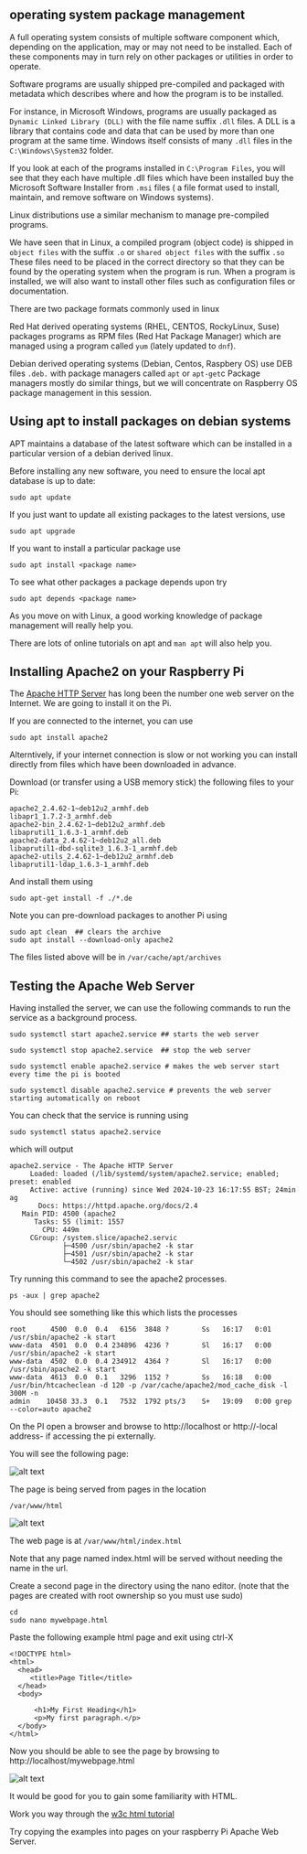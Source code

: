 
## operating system package management

A full operating system consists of multiple software component which, depending on the application, may or may not need to be installed.
Each of these components may in turn rely on other packages or utilities in order to operate.

Software programs are usually shipped pre-compiled and packaged with metadata which describes where and how the program is to be installed.

For instance, in Microsoft Windows, programs are usually packaged as `Dynamic Linked Library (DLL)` with the file name suffix `.dll` files.
A DLL is a library that contains code and data that can be used by more than one program at the same time. 
Windows itself consists of many `.dll` files in the `C:\Windows\System32` folder.

If you look at each of the programs installed in `C:\Program Files`, you will see that they each have multiple .dll files which have been installed buy the Microsoft Software Installer from `.msi` files ( a file format used to install, maintain, and remove software on Windows systems).

Linux distributions use a similar mechanism to manage pre-compiled programs.

We have seen that in Linux, a compiled program (object code) is shipped in `object files` with the suffix  `.o` or `shared object files` with the suffix `.so`
These files need to be placed in the correct directory so that they can be found by the operating system when the program is run.
When a program is installed, we will also want to install other files such as configuration files or documentation.

There are two package formats commonly used in linux

Red Hat derived operating systems (RHEL, CENTOS, RockyLinux, Suse) packages programs as RPM files (Red Hat Package Manager) which are managed using a program called `yum` (lately updated to `dnf`).

Debian derived operating systems (Debian, Centos, Raspbery OS) use DEB files `.deb.` with package managers called `apt` or `apt-get`c
Package managers mostly do similar things, but we will concentrate on Raspberry OS package management in this session.

## Using apt to install packages on debian systems

APT maintains a database of the latest software which can be installed in a particular version of a debian derived linux.

Before installing any new software, you need to ensure the local apt database is up to date:

```
sudo apt update
```

If you just want to update all existing packages to the latest versions, use

`sudo apt upgrade`

If you want to install a particular package use

```
sudo apt install <package name>
```

To see what other packages a package depends upon try

```
sudo apt depends <package name>
```
As you move on with Linux, a good working knowledge of package management will really help you.

There are lots of online tutorials on apt and `man apt` will also help you.

## Installing Apache2 on your Raspberry Pi

The [Apache HTTP Server](https://httpd.apache.org/) has long been the number one web server on the Internet.
We are going to install it on the Pi.

If you are connected to the internet, you can use

`sudo apt install apache2`

Alterntively, if your internet connection is slow or not working you can install directly from files which have been downloaded in advance.

Download (or transfer using a USB memory stick) the following files to your Pi:

```
apache2_2.4.62-1~deb12u2_armhf.deb        
libapr1_1.7.2-3_armhf.deb
apache2-bin_2.4.62-1~deb12u2_armhf.deb    
libaprutil1_1.6.3-1_armhf.deb
apache2-data_2.4.62-1~deb12u2_all.deb     
libaprutil1-dbd-sqlite3_1.6.3-1_armhf.deb
apache2-utils_2.4.62-1~deb12u2_armhf.deb  
libaprutil1-ldap_1.6.3-1_armhf.deb
```

And install them using 

```
sudo apt-get install -f ./*.de

```

Note you can pre-download packages to another Pi using

```
sudo apt clean  ## clears the archive
sudo apt install --download-only apache2
```

The files listed above will be in  `/var/cache/apt/archives`

## Testing the Apache Web Server


Having installed the server, we can use the following commands to run the service as a background process.

```
sudo systemctl start apache2.service ## starts the web server

sudo systemctl stop apache2.service  ## stop the web server

sudo systemctl enable apache2.service # makes the web server start every time the pi is booted

sudo systemctl disable apache2.service # prevents the web server starting automatically on reboot
```

You can check that the service is running using

```
sudo systemctl status apache2.service
```
which will output

```
apache2.service - The Apache HTTP Server
     Loaded: loaded (/lib/systemd/system/apache2.service; enabled; preset: enabled
     Active: active (running) since Wed 2024-10-23 16:17:55 BST; 24min ag
       Docs: https://httpd.apache.org/docs/2.4
   Main PID: 4500 (apache2
      Tasks: 55 (limit: 1557
        CPU: 449m
     CGroup: /system.slice/apache2.servic
             ├─4500 /usr/sbin/apache2 -k star
             ├─4501 /usr/sbin/apache2 -k star
             └─4502 /usr/sbin/apache2 -k star
```

Try running this command to see the apache2 processes.

```
ps -aux | grep apache2
```
You should see something like this which lists the processes

```
root      4500  0.0  0.4   6156  3848 ?        Ss   16:17   0:01 /usr/sbin/apache2 -k start
www-data  4501  0.0  0.4 234896  4236 ?        Sl   16:17   0:00 /usr/sbin/apache2 -k start
www-data  4502  0.0  0.4 234912  4364 ?        Sl   16:17   0:00 /usr/sbin/apache2 -k start
www-data  4613  0.0  0.1   3296  1152 ?        Ss   16:18   0:00 /usr/bin/htcacheclean -d 120 -p /var/cache/apache2/mod_cache_disk -l 300M -n
admin    10458 33.3  0.1   7532  1792 pts/3    S+   19:09   0:00 grep --color=auto apache2
```

On the PI open a browser and browse to http://localhost or http://-local address- if accessing the pi externally.

You will see the following page:

   ![alt text](../docs/images/apache2default.png "Figure apache2default.png")

The page is being served from pages in the location

```
/var/www/html
```

   ![alt text](../docs/images/apachehtml.png "Figure apachehtml.png")

The web page is at `/var/www/html/index.html` 

Note that any page named index.html will be served without needing the name in the url.

Create a second page in the directory using the nano editor.
(note that the pages are created with root ownership so you must use sudo)

```
cd 
sudo nano mywebpage.html
```
Paste the following example html page and exit using ctrl-X

```
<!DOCTYPE html>
<html>
  <head>
     <title>Page Title</title>
  </head>
  <body>

      <h1>My First Heading</h1>
      <p>My first paragraph.</p>
  </body>
</html>

```
Now you should be able to see the page by browsing to http://localhost/mywebpage.html

   ![alt text](../docs/images/myfirstpage.png "Figure myfirstpage.png")


It would be good for you to gain some familiarity with HTML.

Work you way through the [w3c html tutorial](https://www.w3schools.com/html/default.asp)

Try copying the examples into pages on your raspberry Pi Apache Web Server.



